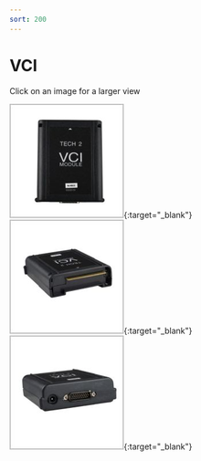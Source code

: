 ```yaml
---
sort: 200
---
```


# VCI

Click on an image for a larger view

[![](tech2_vci_01_t.jpg)](tech2_vci_01.png){:target="\_blank"}
[![](tech2_vci_02_t.jpg)](tech2_vci_02.png){:target="\_blank"}
[![](tech2_vci_03_t.jpg)](tech2_vci_03.png){:target="\_blank"}
